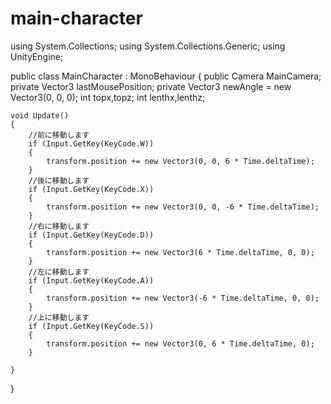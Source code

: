 # main-character
using System.Collections;
using System.Collections.Generic;
using UnityEngine;

public class MainCharacter : MonoBehaviour
{
    public Camera MainCamera;
    private Vector3 lastMousePosition;
    private Vector3 newAngle = new Vector3(0, 0, 0);
    int topx,topz;
    int lenthx,lenthz;

    void Update()
    {
        //前に移動します
        if (Input.GetKey(KeyCode.W))
        {
            transform.position += new Vector3(0, 0, 6 * Time.deltaTime);
        }
        //後に移動します
        if (Input.GetKey(KeyCode.X))
        {
            transform.position += new Vector3(0, 0, -6 * Time.deltaTime);
        }
        //右に移動します
        if (Input.GetKey(KeyCode.D))
        {
            transform.position += new Vector3(6 * Time.deltaTime, 0, 0);
        }
        //左に移動します
        if (Input.GetKey(KeyCode.A))
        {
            transform.position += new Vector3(-6 * Time.deltaTime, 0, 0);
        }
        //上に移動します
        if (Input.GetKey(KeyCode.S))
        {
            transform.position += new Vector3(0, 6 * Time.deltaTime, 0);
        }

    }
}
